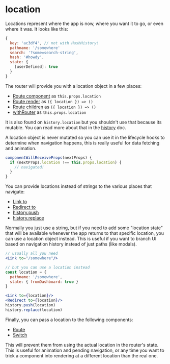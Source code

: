 # location

Locations represent where the app is now, where you want it to go, or
even where it was. It looks like this:

```js
{
  key: 'ac3df4', // not with HashHistory!
  pathname: '/somewhere'
  search: '?some=search-string',
  hash: '#howdy',
  state: {
    [userDefined]: true
  }
}
```

The router will provide you with a location object in a few places:

- [Route component](./Route.md#component) as `this.props.location`
- [Route render](./Route.md#render-func) as `({ location }) => ()`
- [Route children](./Route.md#children-func) as `({ location }) => ()`
- [withRouter](./withRouter.md) as `this.props.location`

It is also found on `history.location` but you shouldn't use that because its mutable. You can read more about that in the [history](./history.md) doc.

A location object is never mutated so you can use it in the lifecycle hooks to determine when navigation happens, this is really useful for data fetching and animation.

```js
componentWillReceiveProps(nextProps) {
  if (nextProps.location !== this.props.location) {
    // navigated!
  }
}
```

You can provide locations instead of strings to the various places that navigate:

- [Link to](./Link.md#to)
- [Redirect to](./Redirect.md#to)
- [history.push](./history.md#push)
- [history.replace](./history.md#push)

Normally you just use a string, but if you need to add some "location state" that will be available whenever the app returns to that specific location, you can use a location object instead. This is useful if you want to branch UI based on navigation history instead of just paths (like modals).

```jsx
// usually all you need
<Link to="/somewhere"/>

// but you can use a location instead
const location = {
  pathname: '/somewhere',
  state: { fromDashboard: true }
}

<Link to={location}/>
<Redirect to={location}/>
history.push(location)
history.replace(location)
```

Finally, you can pass a location to the following components:

- [Route](./Route.md#location)
- [Switch](./Switch.md#location)

This will prevent them from using the actual location in the router's state. This is useful for animation and pending navigation, or any time you want to trick a component into rendering at a different location than the real one.
